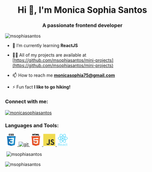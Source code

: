 <h1 align="center">Hi 👋, I'm Monica Sophia Santos</h1>
<h3 align="center">A passionate frontend developer</h3>

<p align="left"> <img src="https://komarev.com/ghpvc/?username=msophiasantos&label=Profile%20views&color=0e75b6&style=flat" alt="msophiasantos" /> </p>

- 🌱 I’m currently learning **ReactJS**

- 👨‍💻 All of my projects are available at [https://github.com/msophiasantos/mini-projects](https://github.com/msophiasantos/mini-projects)

- 📫 How to reach me **monicasophia75@gmail.com**

- ⚡ Fun fact **I like to go hiking!**

<h3 align="left">Connect with me:</h3>
<p align="left">
<a href="https://linkedin.com/in/monica-sophia-santos/" target="blank"><img align="center" src="https://raw.githubusercontent.com/rahuldkjain/github-profile-readme-generator/master/src/images/icons/Social/linked-in-alt.svg" alt="monicasophiasantos" height="30" width="40" /></a>
</p>

<h3 align="left">Languages and Tools:</h3>
<p align="left"> <a href="https://www.w3schools.com/css/" target="_blank" rel="noreferrer"> <img src="https://raw.githubusercontent.com/devicons/devicon/master/icons/css3/css3-original-wordmark.svg" alt="css3" width="40" height="40"/> </a> <a href="https://git-scm.com/" target="_blank" rel="noreferrer"> <img src="https://www.vectorlogo.zone/logos/git-scm/git-scm-icon.svg" alt="git" width="40" height="40"/> </a> <a href="https://www.w3.org/html/" target="_blank" rel="noreferrer"> <img src="https://raw.githubusercontent.com/devicons/devicon/master/icons/html5/html5-original-wordmark.svg" alt="html5" width="40" height="40"/> </a> <a href="https://developer.mozilla.org/en-US/docs/Web/JavaScript" target="_blank" rel="noreferrer"> <img src="https://raw.githubusercontent.com/devicons/devicon/master/icons/javascript/javascript-original.svg" alt="javascript" width="40" height="40"/> </a> <a href="https://reactjs.org/" target="_blank" rel="noreferrer"> <img src="https://raw.githubusercontent.com/devicons/devicon/master/icons/react/react-original-wordmark.svg" alt="react" width="40" height="40"/> </a> </p>


<p>&nbsp;<img align="center" src="https://github-readme-stats.vercel.app/api?username=msophiasantos&show_icons=true&locale=en" alt="msophiasantos" /></p>

<p><img align="center" src="https://github-readme-streak-stats.herokuapp.com/?user=msophiasantos&" alt="msophiasantos" /></p>
